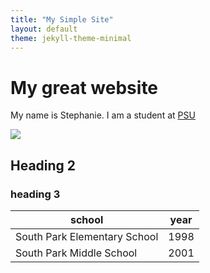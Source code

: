 ```yaml
---
title: "My Simple Site"
layout: default
theme: jekyll-theme-minimal
---
```




# My great website

My name is Stephanie. I am a student at [PSU](https://www.psu.edu)

![](https://upload.wikimedia.org/wikipedia/en/thumb/7/77/EricCartman.png/220px-EricCartman.png)
## Heading 2
### heading 3


| school | year |
| -------- | -------- |
| South Park Elementary School | 1998 |
| South Park Middle School | 2001 |
